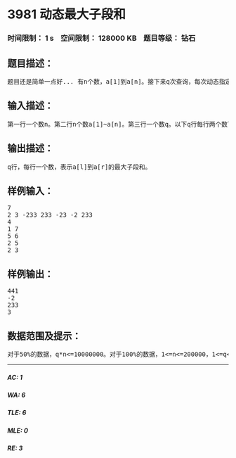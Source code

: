 # 3981 动态最大子段和   
### 时间限制： 1 s&nbsp;&nbsp;&nbsp;&nbsp;空间限制： 128000 KB&nbsp;&nbsp;&nbsp;&nbsp;题目等级： 钻石  
## 题目描述：  

<pre>
题目还是简单一点好... 有n个数，a[1]到a[n]。接下来q次查询，每次动态指定两个数l,r，求a[l]到a[r]的最大子段和。子段的意思是连续非空区间。
</pre>
  
  
## 输入描述：  

<pre>
第一行一个数n。第二行n个数a[1]~a[n]。第三行一个数q。以下q行每行两个数l和r。
</pre>
  
  
## 输出描述：  

<pre>
q行，每行一个数，表示a[l]到a[r]的最大子段和。
</pre>
  
  
## 样例输入：  

<pre>
7  
2 3 -233 233 -23 -2 233  
4  
1 7  
5 6  
2 5  
2 3
</pre>
  
  
## 样例输出：  

<pre>
441  
-2  
233  
3
</pre>
  
  
## 数据范围及提示：  

<pre>
对于50%的数据，q*n<=10000000。对于100%的数据，1<=n<=200000，1<=q<=200000。a[1]~a[n]在int范围内，但是答案可能超出int范围。数据保证1<=l<=r<=n。空间128M，时间1s。我不会告诉你数据里有样例
</pre>
  
  
***  

##### AC: 1  
##### WA: 6  
##### TLE: 6  
##### MLE: 0  
##### RE: 3  
